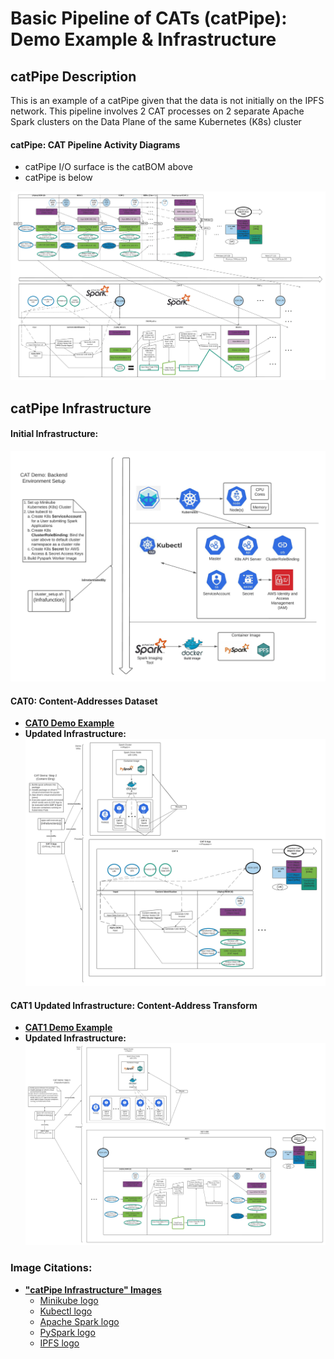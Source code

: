 # Basic Pipeline of CATs (catPipe): Demo Example & Infrastructure

## catPipe Description

This is an example of a catPipe given that the data is not initially on the IPFS network. This pipeline involves 2 
CAT processes on 2 separate Apache Spark clusters on the Data Plane of the same Kubernetes (K8s) cluster

#### catPipe: CAT Pipeline Activity Diagrams
* catPipe I/O surface is the catBOM above
* catPipe is below

![alt_text](https://github.com/BlockScience/cats/blob/main/images/catPipe.jpeg?raw=true)

## catPipe Infrastructure

#### Initial Infrastructure: 
![alt_text](https://github.com/BlockScience/cats/blob/main/images/cat_demo_infrastructure.jpeg?raw=true)

#### CAT0: Content-Addresses Dataset
* **[CAT0 Demo Example](CAT0-CAD.md)**
* **Updated Infrastructure:**
![alt_text](https://github.com/BlockScience/cats/blob/main/images/cat0_infrastructure_step.jpeg?raw=true)

#### CAT1 Updated Infrastructure: Content-Address Transform
* **[CAT1 Demo Example](CAT1-CAT.md)**
* **Updated Infrastructure:**
![alt_text](https://github.com/BlockScience/cats/blob/main/images/cat1_infrastructure_step.jpeg?raw=true)

### Image Citations: 
* **["catPipe Infrastructure" Images](https://github.com/BlockScience/cats/blob/main/docs/Demo.md#catpipe-infrastructure)**
  * [Minikube logo](https://tse2.mm.bing.net/th?id=OIP.fMjeHmaGDI5UIzzvyDuUoQHaHL&pid=Api)
  * [Kubectl logo](https://tse3.mm.bing.net/th?id=OIP.vEBONA7sJh1FqEJKoR7gMwAAAA&pid=Api)
  * [Apache Spark logo](https://tse1.mm.bing.net/th?id=OIP.3qXr4urfJiEWj_fcXhZs-AHaD2&pid=Api)
  * [PySpark logo](https://tse2.mm.bing.net/th?id=OIP.jLX-o1B65-jzFluLvjMn9wAAAA&pid=Api)
  * [IPFS logo](https://tse1.mm.bing.net/th?id=OIP.BRyW5Tdm5_6VQxCsGr_sQAHaHa&pid=Api)